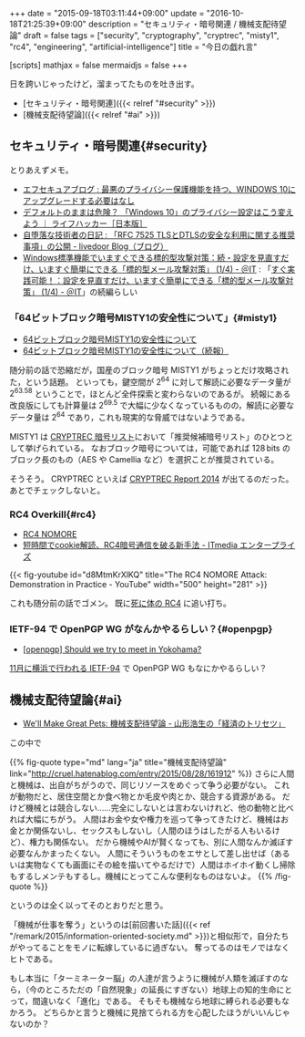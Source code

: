 +++
date = "2015-09-18T03:11:44+09:00"
update = "2016-10-18T21:25:39+09:00"
description = "セキュリティ・暗号関連 / 機械支配待望論"
draft = false
tags = ["security", "cryptography", "cryptrec", "misty1", "rc4", "engineering", "artificial-intelligence"]
title = "今日の戯れ言"

[scripts]
  mathjax = false
  mermaidjs = false
+++

日を跨いじゃったけど，溜まってたものを吐き出す。


- [セキュリティ・暗号関連]({{< relref "#security" >}})
- [機械支配待望論]({{< relref "#ai" >}})

## セキュリティ・暗号関連{#security}

とりあえずメモ。

- [エフセキュアブログ : 最悪のプライバシー保護機能を持つ、WINDOWS 10にアップグレードする必要はなし](http://blog.f-secure.jp/archives/50754420.html)
- [デフォルトのままは危険？ 「Windows 10」のプライバシー設定はこう変えよう ｜ ライフハッカー［日本版］](http://www.lifehacker.jp/2015/08/150817win10_privacy.html)
- [自堕落な技術者の日記 : 「RFC 7525 TLSとDTLSの安全な利用に関する推奨事項」の公開 - livedoor Blog（ブログ）](http://blog.livedoor.jp/k_urushima/archives/1768181.html)
- [Windows標準機能でいますぐできる標的型攻撃対策：続・設定を見直すだけ、いますぐ簡単にできる「標的型メール攻撃対策」 (1/4) - ＠IT](http://www.atmarkit.co.jp/ait/articles/1509/16/news007.html) : 「[すぐ実践可能！：設定を見直すだけ、いますぐ簡単にできる「標的型メール攻撃対策」 (1/4) - ＠IT](http://www.atmarkit.co.jp/ait/articles/1409/05/news006.html)」の続編らしい

### 「64ビットブロック暗号MISTY1の安全性について」{#misty1}

- [64ビットブロック暗号MISTY1の安全性について](http://cryptrec.go.jp/topics/cryptrec_20150716_misty1_cryptanalysis.html)
- [64ビットブロック暗号MISTY1の安全性について（続報）](http://cryptrec.go.jp/topics/cryptrec_20150812_misty1_cryptanalysis.html)

随分前の話で恐縮だが，国産のブロック暗号 MISTY1 がちょっとだけ攻略された，という話題。
といっても，鍵空間が $2^{64}$ に対して解読に必要なデータ量が $2^{63.58}$ ということで，ほとんど全件探索と変わらないのであるが。
続報にある改良版にしても計算量は $2^{69.5}$ で大幅に少なくなっているものの，解読に必要なデータ量は $2^{64}$ であり，これも現実的な脅威ではないようである。

MISTY1 は [CRYPTREC 暗号リスト](http://cryptrec.go.jp/list.html)において「推奨候補暗号リスト」のひとつとして挙げられている。
なおブロック暗号については，可能であれば $128\,\mathrm{bits}$ のブロック長のもの（AES や Camellia など）を選択ことが推奨されている。

そうそう。
CRYPTREC といえば [CRYPTREC Report 2014](http://cryptrec.go.jp/topics/cryptrec_20150716_c14report.html) が出てるのだった。
あとでチェックしないと。

### RC4 Overkill{#rc4}

- [RC4 NOMORE](https://www.rc4nomore.com/)
- [短時間でcookie解読、RC4暗号通信を破る新手法 - ITmedia エンタープライズ](http://www.itmedia.co.jp/enterprise/articles/1507/17/news058.html)

{{< fig-youtube id="d8MtmKrXlKQ" title="The RC4 NOMORE Attack: Demonstration in Practice - YouTube" width="500" height="281" >}}

これも随分前の話でゴメン。
既に[死に体の RC4](https://baldanders.info/blog/000810/) に追い打ち。

### IETF-94 で OpenPGP WG がなんかやるらしい？{#openpgp}

- [[openpgp] Should we try to meet in Yokohama?](https://mailarchive.ietf.org/arch/search/?email_list=openpgp)

[11月に横浜で行われる IETF-94](https://www.ietf.org/meeting/94/index.html) で OpenPGP WG もなにかやるらしい？

## 機械支配待望論{#ai}

- [We'll Make Great Pets: 機械支配待望論 - 山形浩生の「経済のトリセツ」](http://cruel.hatenablog.com/entry/2015/08/28/161912)

この中で

{{% fig-quote type="md" lang="ja" title="機械支配待望論" link="http://cruel.hatenablog.com/entry/2015/08/28/161912" %}}
さらに人間と機械は、出自がちがうので、同じリソースをめぐって争う必要がない。
これが動物だと、居住空間とか食べ物とか毛皮や肉とか、競合する資源がある。
だけど機械とは競合しない……完全にしないとは言わないけれど、他の動物と比べれば大幅にちがう。
人間はお金や女や権力を巡って争ってきたけど、機械はお金とか関係ないし、セックスもしないし（人間のほうはしたがる人もいるけど）、権力も関係ない。
だから機械やAIが賢くなっても、別に人間なんか滅ぼす必要なんかまったくない。
人間にそういうものをエサとして差し出せば（あるいは実物なくても画面にその絵を描いてやるだけで）人間はホイホイ動くし掃除もするしメンテもするし。機械にとってこんな便利なものはないよ。
{{% /fig-quote %}}

というのは全く以ってそのとおりだと思う。

「機械が仕事を奪う」というのは[前回書いた話]({{< ref "/remark/2015/information-oriented-society.md" >}})と相似形で，自分たちがやってることをモノに転嫁しているに過ぎない。
奪ってるのはモノではなくヒトである。

もし本当に「ターミネーター脳」の人達が言うように機械が人類を滅ぼすのなら，（今のところただの「自然現象」の延長にすぎない）地球上の知的生命にとって，間違いなく「進化」である。
そもそも機械なら地球に縛られる必要もなかろう。
どちらかと言うと機械に見捨てられる方を心配したほうがいいんじゃないのか？
